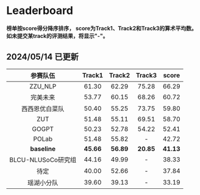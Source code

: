 # Leaderboard

**榜单按score得分降序排序， score为Track1、Track2和Track3的算术平均数。如未提交某track的评测结果，将显示"-"。**

## 2024/05/14 已更新

|    参赛队伍    |  Track1   |  Track2   |  Track3   |  score  |
| :------------: | :-------: | :-------: | :-------: | :-------: |
|    ZZU_NLP    |   61.30   |   62.29   |   75.28 |   66.29   |
|    完美未来    |   53.77   |   60.15   |   68.26   |   60.72   |
| 西西恩优白菜队 |   50.40   |   55.25   |   73.75   |   59.80   |
|   ZUT   |   51.48   |   55.11   |   69.51   |   58.70  |
| GOGPT |   50.23  |   52.78   |   54.22   |   52.41   |
| POLab |   51.48  |   55.82   |   -   |   42.72   |
|  **baseline**  | **45.66** | **56.89** | **20.85** | **41.13** |
| BLCU-NLUSoCo研究组 |   44.16  |   49.99   |   -   |   38.33   |
|   待定   |   40.00   |   52.66   |   -   |   37.84   |
|   瑶湖小分队   |   39.60   |   39.13   |   -   |   33.19   |